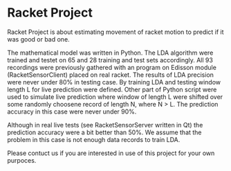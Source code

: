 # Racket Project


Racket Project is about estimating movement of racket motion to predict if it was good or bad one.

The mathematical model was written in Python. The LDA algorithm were trained and testet on 65 and 28 training and test sets accordingly. All 93 recordings were previously gathered with an program on Edisson module (RacketSensorClient) placed on real racket.
The results of LDA precision were never under 80% in testing case. By training LDA and testing window length L for live prediction were defined.
Other part of Python script were used to simulate live prediction where window of length L were shifted over some randomly choosene record of length N, where N > L. The prediction accuracy in this case were never under 90%.

Although in real live tests (see RacketSensorServer written in Qt) the prediction accuracy were a bit better than 50%.
We assume that the problem in this case is not enough data records to train LDA.

Please contuct us if you are interested in use of this project for your own purpoces.
